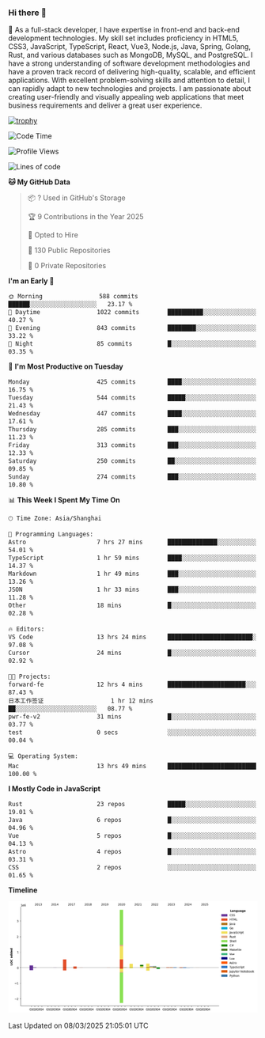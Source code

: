 ### Hi there 👋

🌱 As a full-stack developer, I have expertise in front-end and back-end development technologies. My skill set includes proficiency in HTML5, CSS3, JavaScript, TypeScript, React, Vue3, Node.js, Java, Spring, Golang, Rust, and various databases such as MongoDB, MySQL, and PostgreSQL. I have a strong understanding of software development methodologies and have a proven track record of delivering high-quality, scalable, and efficient applications. With excellent problem-solving skills and attention to detail, I can rapidly adapt to new technologies and projects. I am passionate about creating user-friendly and visually appealing web applications that meet business requirements and deliver a great user experience.

[![trophy](https://github-profile-trophy.vercel.app/?username=elton&rank=SECRET,SSS,SS,S,AAA,AA,A&theme=onedark&no-frame=true&margin-w=10)](https://github.com/ryo-ma/github-profile-trophy)

<!--START_SECTION:waka-->
![Code Time](http://img.shields.io/badge/Code%20Time-1%2C446%20hrs%2055%20mins-blue)

![Profile Views](http://img.shields.io/badge/Profile%20Views-3-blue)

![Lines of code](https://img.shields.io/badge/From%20Hello%20World%20I%27ve%20Written-5.6%20million%20lines%20of%20code-blue)

**🐱 My GitHub Data** 

> 📦 ? Used in GitHub's Storage 
 > 
> 🏆 9 Contributions in the Year 2025
 > 
> 💼 Opted to Hire
 > 
> 📜 130 Public Repositories 
 > 
> 🔑 0 Private Repositories 
 > 
**I'm an Early 🐤** 

```text
🌞 Morning                588 commits         ██████░░░░░░░░░░░░░░░░░░░   23.17 % 
🌆 Daytime                1022 commits        ██████████░░░░░░░░░░░░░░░   40.27 % 
🌃 Evening                843 commits         ████████░░░░░░░░░░░░░░░░░   33.22 % 
🌙 Night                  85 commits          █░░░░░░░░░░░░░░░░░░░░░░░░   03.35 % 
```
📅 **I'm Most Productive on Tuesday** 

```text
Monday                   425 commits         ████░░░░░░░░░░░░░░░░░░░░░   16.75 % 
Tuesday                  544 commits         █████░░░░░░░░░░░░░░░░░░░░   21.43 % 
Wednesday                447 commits         ████░░░░░░░░░░░░░░░░░░░░░   17.61 % 
Thursday                 285 commits         ███░░░░░░░░░░░░░░░░░░░░░░   11.23 % 
Friday                   313 commits         ███░░░░░░░░░░░░░░░░░░░░░░   12.33 % 
Saturday                 250 commits         ██░░░░░░░░░░░░░░░░░░░░░░░   09.85 % 
Sunday                   274 commits         ███░░░░░░░░░░░░░░░░░░░░░░   10.80 % 
```


📊 **This Week I Spent My Time On** 

```text
🕑︎ Time Zone: Asia/Shanghai

💬 Programming Languages: 
Astro                    7 hrs 27 mins       ██████████████░░░░░░░░░░░   54.01 % 
TypeScript               1 hr 59 mins        ████░░░░░░░░░░░░░░░░░░░░░   14.37 % 
Markdown                 1 hr 49 mins        ███░░░░░░░░░░░░░░░░░░░░░░   13.26 % 
JSON                     1 hr 33 mins        ███░░░░░░░░░░░░░░░░░░░░░░   11.28 % 
Other                    18 mins             █░░░░░░░░░░░░░░░░░░░░░░░░   02.28 % 

🔥 Editors: 
VS Code                  13 hrs 24 mins      ████████████████████████░   97.08 % 
Cursor                   24 mins             █░░░░░░░░░░░░░░░░░░░░░░░░   02.92 % 

🐱‍💻 Projects: 
forward-fe               12 hrs 4 mins       ██████████████████████░░░   87.43 % 
日本工作签证                   1 hr 12 mins        ██░░░░░░░░░░░░░░░░░░░░░░░   08.77 % 
pwr-fe-v2                31 mins             █░░░░░░░░░░░░░░░░░░░░░░░░   03.77 % 
test                     0 secs              ░░░░░░░░░░░░░░░░░░░░░░░░░   00.04 % 

💻 Operating System: 
Mac                      13 hrs 49 mins      █████████████████████████   100.00 % 
```

**I Mostly Code in JavaScript** 

```text
Rust                     23 repos            █████░░░░░░░░░░░░░░░░░░░░   19.01 % 
Java                     6 repos             █░░░░░░░░░░░░░░░░░░░░░░░░   04.96 % 
Vue                      5 repos             █░░░░░░░░░░░░░░░░░░░░░░░░   04.13 % 
Astro                    4 repos             █░░░░░░░░░░░░░░░░░░░░░░░░   03.31 % 
CSS                      2 repos             ░░░░░░░░░░░░░░░░░░░░░░░░░   01.65 % 
```



**Timeline**

![Lines of Code chart](https://raw.githubusercontent.com/elton/elton/main/assets/bar_graph.png)


 Last Updated on 08/03/2025 21:05:01 UTC
<!--END_SECTION:waka-->

<!--
**elton/elton** is a ✨ _special_ ✨ repository because its `README.md` (this file) appears on your GitHub profile.

Here are some ideas to get you started:

- 🔭 I’m currently working on ...
- 🌱 I’m currently learning ...
- 👯 I’m looking to collaborate on ...
- 🤔 I’m looking for help with ...
- 💬 Ask me about ...
- 📫 How to reach me: ...
- 😄 Pronouns: ...
- ⚡ Fun fact: ...
-->
